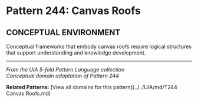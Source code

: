 # Pattern 244: Canvas Roofs

## CONCEPTUAL ENVIRONMENT

Conceptual frameworks that embody canvas roofs require logical structures that support understanding and knowledge development.

---

*From the UIA 5-fold Pattern Language collection*  
*Conceptual domain adaptation of Pattern 244*

**Related Patterns**: [View all domains for this pattern](../../UIA/md/T244 Canvas Roofs.md)